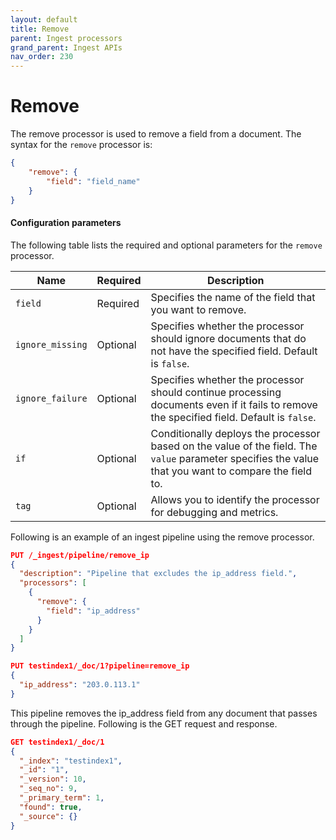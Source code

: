 ```yaml
---
layout: default
title: Remove
parent: Ingest processors 
grand_parent: Ingest APIs
nav_order: 230
---
```


# Remove

The remove processor is used to remove a field from a document. The syntax for the `remove` processor is: 

```json
{
    "remove": {
        "field": "field_name"
    }
}
```

#### Configuration parameters

The following table lists the required and optional parameters for the `remove` processor.

| Name  | Required  | Description  |
|---|---|---|
| `field`  | Required  | Specifies the name of the field that you want to remove. |
| `ignore_missing`  | Optional  | Specifies whether the processor should ignore documents that do not have the specified field. Default is `false`.  |
| `ignore_failure`  | Optional  |  Specifies whether the processor should continue processing documents even if it fails to remove the specified field. Default is `false`.  |
| `if`  | Optional  | Conditionally deploys the processor based on the value of the field. The `value` parameter specifies the value that you want to compare the field to. |
| `tag`  | Optional  | Allows you to identify the processor for debugging and metrics.  |


Following is an example of an ingest pipeline using the remove processor. 

```json
PUT /_ingest/pipeline/remove_ip
{
  "description": "Pipeline that excludes the ip_address field.",
  "processors": [
    {
      "remove": {
        "field": "ip_address"
      }
    }
  ]
}

PUT testindex1/_doc/1?pipeline=remove_ip
{
  "ip_address": "203.0.113.1"
}
```

This pipeline removes the ip_address field from any document that passes through the pipeline. Following is the GET request and response.

```json
GET testindex1/_doc/1
{
  "_index": "testindex1",
  "_id": "1",
  "_version": 10,
  "_seq_no": 9,
  "_primary_term": 1,
  "found": true,
  "_source": {}
}
```